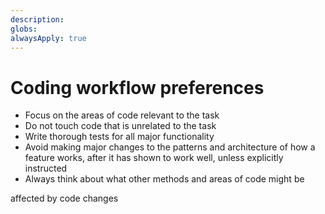 ```yaml
---
description: 
globs: 
alwaysApply: true
---
```

# Coding workflow preferences

- Focus on the areas of code relevant to the task
- Do not touch code that is unrelated to the task
- Write thorough tests for all major functionality
- Avoid making major changes to the patterns and architecture of how a
feature works, after it has shown to work well, unless explicitly
instructed
- Always think about what other methods and areas of code might be

affected by code changes